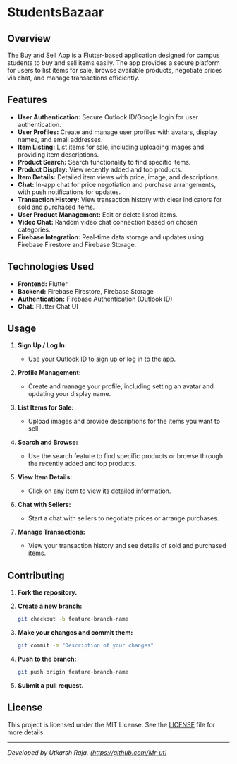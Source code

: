 # StudentsBazaar

## Overview

The Buy and Sell App is a Flutter-based application designed for campus students to buy and sell items easily. The app provides a secure platform for users to list items for sale, browse available products, negotiate prices via chat, and manage transactions efficiently.

## Features

- **User Authentication:** Secure Outlook ID/Google login for user authentication.
- **User Profiles:** Create and manage user profiles with avatars, display names, and email addresses.
- **Item Listing:** List items for sale, including uploading images and providing item descriptions.
- **Product Search:** Search functionality to find specific items.
- **Product Display:** View recently added and top products.
- **Item Details:** Detailed item views with price, image, and descriptions.
- **Chat:** In-app chat for price negotiation and purchase arrangements, with push notifications for updates.
- **Transaction History:** View transaction history with clear indicators for sold and purchased items.
- **User Product Management:** Edit or delete listed items.
- **Video Chat:** Random video chat connection based on chosen categories.
- **Firebase Integration:** Real-time data storage and updates using Firebase Firestore and Firebase Storage.

## Technologies Used

- **Frontend:** Flutter
- **Backend:** Firebase Firestore, Firebase Storage
- **Authentication:** Firebase Authentication (Outlook ID)
- **Chat:** Flutter Chat UI

## Usage

1. **Sign Up / Log In:** 
   - Use your Outlook ID to sign up or log in to the app.
   
2. **Profile Management:**
   - Create and manage your profile, including setting an avatar and updating your display name.

3. **List Items for Sale:**
   - Upload images and provide descriptions for the items you want to sell.
   
4. **Search and Browse:**
   - Use the search feature to find specific products or browse through the recently added and top products.
   
5. **View Item Details:**
   - Click on any item to view its detailed information.
   
6. **Chat with Sellers:**
   - Start a chat with sellers to negotiate prices or arrange purchases.
   
7. **Manage Transactions:**
   - View your transaction history and see details of sold and purchased items.
   

## Contributing

1. **Fork the repository.**
2. **Create a new branch:**

   ```sh
   git checkout -b feature-branch-name
   ```

3. **Make your changes and commit them:**

   ```sh
   git commit -m "Description of your changes"
   ```

4. **Push to the branch:**

   ```sh
   git push origin feature-branch-name
   ```

5. **Submit a pull request.**

## License

This project is licensed under the MIT License. See the [LICENSE](LICENSE) file for more details.

---

*Developed by Utkarsh Raja. (https://github.com/Mr-ut)*
